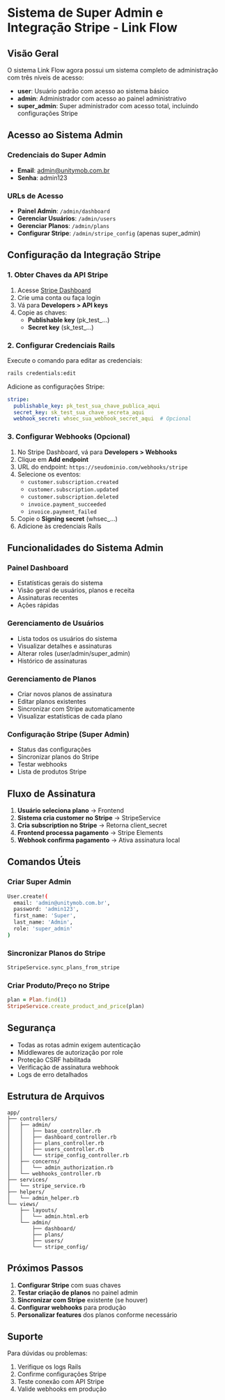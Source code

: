 # Sistema de Super Admin e Integração Stripe - Link Flow

## Visão Geral

O sistema Link Flow agora possui um sistema completo de administração com três níveis de acesso:

- **user**: Usuário padrão com acesso ao sistema básico
- **admin**: Administrador com acesso ao painel administrativo
- **super_admin**: Super administrador com acesso total, incluindo configurações Stripe

## Acesso ao Sistema Admin

### Credenciais do Super Admin
- **Email**: admin@unitymob.com.br
- **Senha**: admin123

### URLs de Acesso
- **Painel Admin**: `/admin/dashboard`
- **Gerenciar Usuários**: `/admin/users`
- **Gerenciar Planos**: `/admin/plans`
- **Configurar Stripe**: `/admin/stripe_config` (apenas super_admin)

## Configuração da Integração Stripe

### 1. Obter Chaves da API Stripe

1. Acesse [Stripe Dashboard](https://dashboard.stripe.com)
2. Crie uma conta ou faça login
3. Vá para **Developers > API keys**
4. Copie as chaves:
   - **Publishable key** (pk_test_...)
   - **Secret key** (sk_test_...)

### 2. Configurar Credenciais Rails

Execute o comando para editar as credenciais:
```bash
rails credentials:edit
```

Adicione as configurações Stripe:
```yaml
stripe:
  publishable_key: pk_test_sua_chave_publica_aqui
  secret_key: sk_test_sua_chave_secreta_aqui
  webhook_secret: whsec_sua_webhook_secret_aqui  # Opcional
```

### 3. Configurar Webhooks (Opcional)

1. No Stripe Dashboard, vá para **Developers > Webhooks**
2. Clique em **Add endpoint**
3. URL do endpoint: `https://seudominio.com/webhooks/stripe`
4. Selecione os eventos:
   - `customer.subscription.created`
   - `customer.subscription.updated`
   - `customer.subscription.deleted`
   - `invoice.payment_succeeded`
   - `invoice.payment_failed`
5. Copie o **Signing secret** (whsec_...)
6. Adicione às credenciais Rails

## Funcionalidades do Sistema Admin

### Painel Dashboard
- Estatísticas gerais do sistema
- Visão geral de usuários, planos e receita
- Assinaturas recentes
- Ações rápidas

### Gerenciamento de Usuários
- Lista todos os usuários do sistema
- Visualizar detalhes e assinaturas
- Alterar roles (user/admin/super_admin)
- Histórico de assinaturas

### Gerenciamento de Planos
- Criar novos planos de assinatura
- Editar planos existentes
- Sincronizar com Stripe automaticamente
- Visualizar estatísticas de cada plano

### Configuração Stripe (Super Admin)
- Status das configurações
- Sincronizar planos do Stripe
- Testar webhooks
- Lista de produtos Stripe

## Fluxo de Assinatura

1. **Usuário seleciona plano** → Frontend
2. **Sistema cria customer no Stripe** → StripeService
3. **Cria subscription no Stripe** → Retorna client_secret
4. **Frontend processa pagamento** → Stripe Elements
5. **Webhook confirma pagamento** → Ativa assinatura local

## Comandos Úteis

### Criar Super Admin
```bash
User.create!(
  email: 'admin@unitymob.com.br',
  password: 'admin123',
  first_name: 'Super',
  last_name: 'Admin',
  role: 'super_admin'
)
```

### Sincronizar Planos do Stripe
```bash
StripeService.sync_plans_from_stripe
```

### Criar Produto/Preço no Stripe
```ruby
plan = Plan.find(1)
StripeService.create_product_and_price(plan)
```

## Segurança

- Todas as rotas admin exigem autenticação
- Middlewares de autorização por role
- Proteção CSRF habilitada
- Verificação de assinatura webhook
- Logs de erro detalhados

## Estrutura de Arquivos

```
app/
├── controllers/
│   ├── admin/
│   │   ├── base_controller.rb
│   │   ├── dashboard_controller.rb
│   │   ├── plans_controller.rb
│   │   ├── users_controller.rb
│   │   └── stripe_config_controller.rb
│   ├── concerns/
│   │   └── admin_authorization.rb
│   └── webhooks_controller.rb
├── services/
│   └── stripe_service.rb
├── helpers/
│   └── admin_helper.rb
└── views/
    ├── layouts/
    │   └── admin.html.erb
    └── admin/
        ├── dashboard/
        ├── plans/
        ├── users/
        └── stripe_config/
```

## Próximos Passos

1. **Configurar Stripe** com suas chaves
2. **Testar criação de planos** no painel admin
3. **Sincronizar com Stripe** existente (se houver)
4. **Configurar webhooks** para produção
5. **Personalizar features** dos planos conforme necessário

## Suporte

Para dúvidas ou problemas:
1. Verifique os logs Rails
2. Confirme configurações Stripe
3. Teste conexão com API Stripe
4. Valide webhooks em produção
